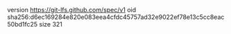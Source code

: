 version https://git-lfs.github.com/spec/v1
oid sha256:d6ec169284e820e083eea4cfdc45757ad32e9022ef78e13c5cc8eac50bd1fc25
size 321
